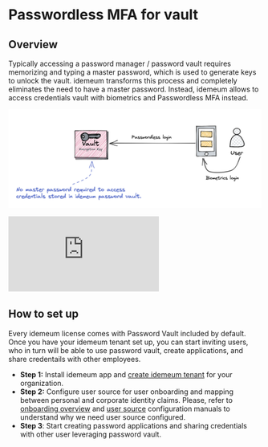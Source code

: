 # Passwordless MFA for vault

## Overview

Typically accessing a password manager / password vault requires memorizing and typing a master password, which is used to generate keys to unlock the vault. idemeum transforms this process and completely eliminates the need to have a master password. Instead, idemeum allows to access credentials vault with biometrics and Passwordless MFA instead.

![Passwordless for credentials vault](./images/mfa-vault.png)

<div class='embed-container'><iframe src='https://www.youtube.com/embed/udsbzdEnhkg' frameborder='0' allowfullscreen></iframe></div>

## How to set up

Every idemeum license comes with Password Vault included by default. Once you have your idemeum tenant set up, you can start inviting users, who in turn will be able to use password vault, create applications, and share credentails with other employees. 

* **Step 1:** Install idemeum app and [create idemeum tenant](./self-service-onboarding.html) for your organization.
* **Step 2:** Configure user source for user onboarding and mapping between personal and corporate identity claims. Please, refer to [onboarding overview](./employee-onboarding.html) and [user source](./integration-with-hr-system.html) configuration manuals to understand why we need user source configured.
* **Step 3**: Start creating password applications and sharing credentials with other user leveraging password vault.
